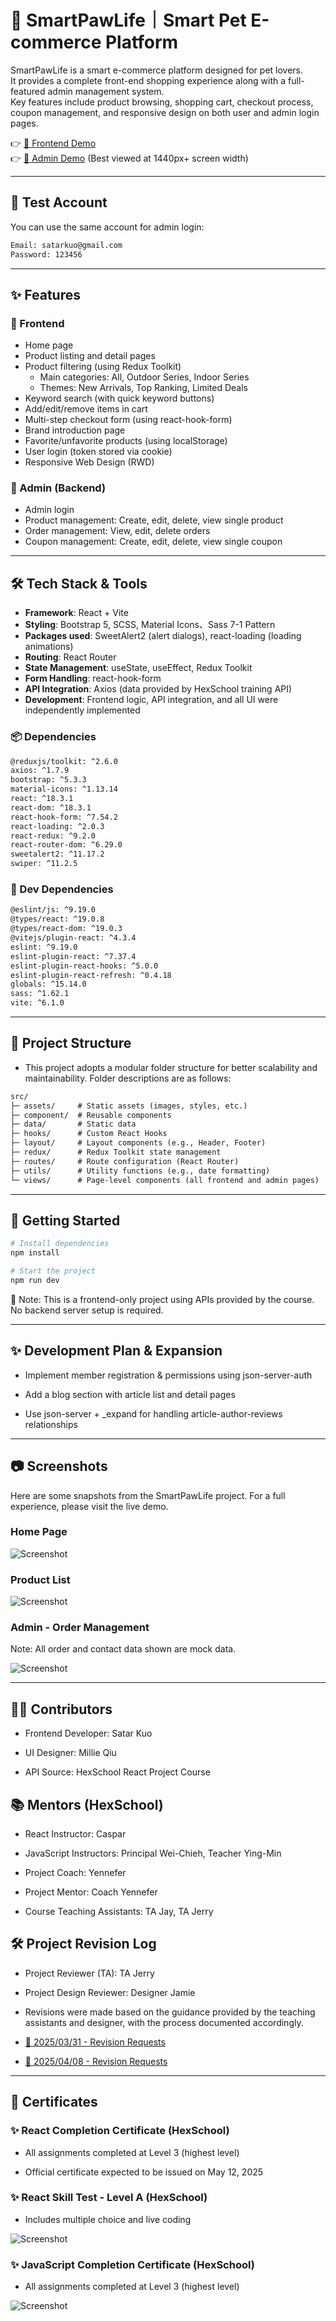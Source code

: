 # 🐾 SmartPawLife｜Smart Pet E-commerce Platform

SmartPawLife is a smart e-commerce platform designed for pet lovers.  
It provides a complete front-end shopping experience along with a full-featured admin management system.  
Key features include product browsing, shopping cart, checkout process, coupon management, and responsive design on both user and admin login pages.

👉 [🔗 Frontend Demo](https://satarkuo.github.io/SmartPawLife/)  
👉 [🔗 Admin Demo](https://satarkuo.github.io/SmartPawLife/#/login) (Best viewed at 1440px+ screen width)

---

## 🔐 Test Account

You can use the same account for admin login:

```txt
Email: satarkuo@gmail.com
Password: 123456
```

---

## ✨ Features

### 🔸 Frontend

- Home page
- Product listing and detail pages
- Product filtering (using Redux Toolkit)
  - Main categories: All, Outdoor Series, Indoor Series
  - Themes: New Arrivals, Top Ranking, Limited Deals
- Keyword search (with quick keyword buttons)
- Add/edit/remove items in cart
- Multi-step checkout form (using react-hook-form)
- Brand introduction page
- Favorite/unfavorite products (using localStorage)
- User login (token stored via cookie)
- Responsive Web Design (RWD)

### 🔸 Admin (Backend)

- Admin login
- Product management: Create, edit, delete, view single product
- Order management: View, edit, delete orders
- Coupon management: Create, edit, delete, view single coupon

---

## 🛠 Tech Stack & Tools

- **Framework**: React + Vite
- **Styling**: Bootstrap 5, SCSS, Material Icons、Sass 7-1 Pattern
- **Packages used**: SweetAlert2 (alert dialogs), react-loading (loading animations)
- **Routing**: React Router
- **State Management**: useState, useEffect, Redux Toolkit
- **Form Handling**: react-hook-form
- **API Integration**: Axios (data provided by HexSchool training API)
- **Development**: Frontend logic, API integration, and all UI were independently implemented

### 📦 Dependencies

```txt
@reduxjs/toolkit: ^2.6.0
axios: ^1.7.9
bootstrap: ^5.3.3
material-icons: ^1.13.14
react: ^18.3.1
react-dom: ^18.3.1
react-hook-form: ^7.54.2
react-loading: ^2.0.3
react-redux: ^9.2.0
react-router-dom: ^6.29.0
sweetalert2: ^11.17.2
swiper: ^11.2.5
```

### 🧰 Dev Dependencies

```txt
@eslint/js: ^9.19.0
@types/react: ^19.0.8
@types/react-dom: ^19.0.3
@vitejs/plugin-react: ^4.3.4
eslint: ^9.19.0
eslint-plugin-react: ^7.37.4
eslint-plugin-react-hooks: ^5.0.0
eslint-plugin-react-refresh: ^0.4.18
globals: ^15.14.0
sass: ^1.62.1
vite: ^6.1.0
```

---

## 📁 Project Structure

- This project adopts a modular folder structure for better scalability and maintainability. Folder descriptions are as follows:

```txt
src/
├─ assets/     # Static assets (images, styles, etc.)
├─ component/  # Reusable components
├─ data/       # Static data
├─ hooks/      # Custom React Hooks
├─ layout/     # Layout components (e.g., Header, Footer)
├─ redux/      # Redux Toolkit state management
├─ routes/     # Route configuration (React Router)
├─ utils/      # Utility functions (e.g., date formatting)
└─ views/      # Page-level components (all frontend and admin pages)
```

---

## 🚀 Getting Started

```bash
# Install dependencies
npm install

# Start the project
npm run dev
```

🔸 Note: This is a frontend-only project using APIs provided by the course. No backend server setup is required.

---

## ✨ Development Plan & Expansion

- Implement member registration & permissions using json-server-auth

- Add a blog section with article list and detail pages

- Use json-server + \_expand for handling article-author-reviews relationships

---

## 📷 Screenshots

Here are some snapshots from the SmartPawLife project. For a full experience, please visit the live demo.

### Home Page

![Screenshot](./screenshots/home.png)

### Product List

![Screenshot](./screenshots/productList.png)

### Admin - Order Management

Note: All order and contact data shown are mock data.

![Screenshot](./screenshots/adminSingleOrder.png)

---

## 🙋‍♀️ Contributors

- Frontend Developer: Satar Kuo

- UI Designer: Millie Qiu

- API Source: HexSchool React Project Course

## 📚 Mentors (HexSchool)

- React Instructor: Caspar

- JavaScript Instructors: Principal Wei-Chieh, Teacher Ying-Min

- Project Coach: Yennefer

- Project Mentor: Coach Yennefer

- Course Teaching Assistants: TA Jay, TA Jerry

## 🛠️ Project Revision Log

- Project Reviewer (TA): TA Jerry

- Project Design Reviewer: Designer Jamie

- Revisions were made based on the guidance provided by the teaching assistants and designer, with the process documented accordingly.

- [🔗 2025/03/31 - Revision Requests](https://wax-gladiolus-68e.notion.site/20250331-1c71186c0f56801982dde281079f4424?pvs=4)

- [🔗 2025/04/08 - Revision Requests](https://wax-gladiolus-68e.notion.site/20250408-1d01186c0f568027a76de0eb7d64cf55?pvs=4)

---

## 🏅 Certificates

### ✨ React Completion Certificate (HexSchool)

- All assignments completed at Level 3 (highest level)

- Official certificate expected to be issued on May 12, 2025

### ✨ React Skill Test - Level A (HexSchool)

- Includes multiple choice and live coding

![Screenshot](./screenshots/reactExamCertificate.png)

### ✨ JavaScript Completion Certificate (HexSchool)

- All assignments completed at Level 3 (highest level)

![Screenshot](./screenshots/jsCertificate.png)
